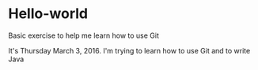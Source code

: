 # Hello-world
Basic exercise to help me learn how to use Git

It's Thursday March 3, 2016. I'm trying to learn how to use Git and to write Java
